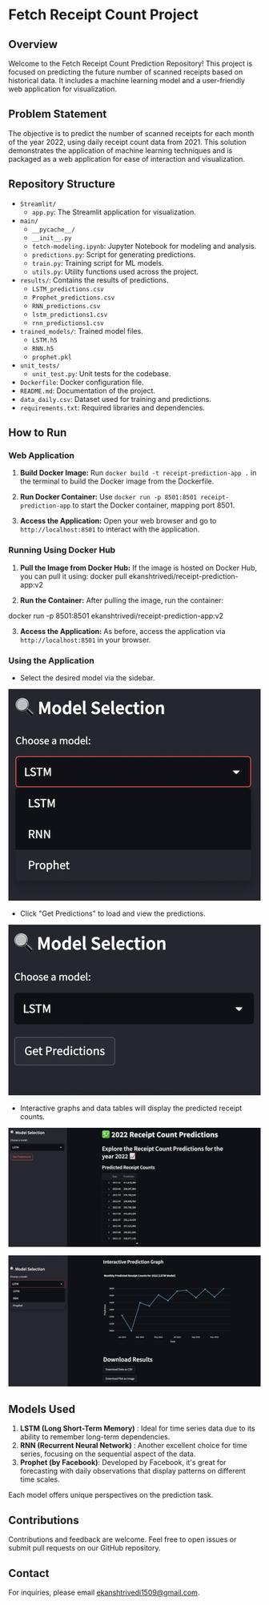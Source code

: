 # Fetch Receipt Count Project

## Overview

Welcome to the Fetch Receipt Count Prediction Repository! This project is focused on predicting the future number of scanned receipts based on historical data. It includes a machine learning model and a user-friendly web application for visualization.

## Problem Statement

The objective is to predict the number of scanned receipts for each month of the year 2022, using daily receipt count data from 2021. This solution demonstrates the application of machine learning techniques and is packaged as a web application for ease of interaction and visualization.

## Repository Structure

- `Streamlit/`
  - `app.py`: The Streamlit application for visualization.
- `main/`
  - `__pycache__/`
  - `__init__.py`
  - `fetch-modeling.ipynb`: Jupyter Notebook for modeling and analysis.
  - `predictions.py`: Script for generating predictions.
  - `train.py`: Training script for ML models.
  - `utils.py`: Utility functions used across the project.
- `results/`: Contains the results of predictions.
  - `LSTM_predictions.csv`
  - `Prophet_predictions.csv`
  - `RNN_predictions.csv`
  - `lstm_predictions1.csv`
  - `rnn_predictions1.csv`
- `trained_models/`: Trained model files.
  - `LSTM.h5`
  - `RNN.h5`
  - `prophet.pkl`
- `unit_tests/`
  - `unit_test.py`: Unit tests for the codebase.
- `Dockerfile`: Docker configuration file.
- `README.md`: Documentation of the project.
- `data_daily.csv`: Dataset used for training and predictions.
- `requirements.txt`: Required libraries and dependencies.

## How to Run

### Web Application

1. **Build Docker Image:**
   Run `docker build -t receipt-prediction-app .` in the terminal to build the Docker image from the Dockerfile.

2. **Run Docker Container:**
   Use `docker run -p 8501:8501 receipt-prediction-app` to start the Docker container, mapping port 8501.

3. **Access the Application:**
   Open your web browser and go to `http://localhost:8501` to interact with the application.

### Running Using Docker Hub

1. **Pull the Image from Docker Hub:**
   If the image is hosted on Docker Hub, you can pull it using:
    docker pull ekanshtrivedi/receipt-prediction-app:v2

2. **Run the Container:**
After pulling the image, run the container:

docker run -p 8501:8501 ekanshtrivedi/receipt-prediction-app:v2

3. **Access the Application:**
As before, access the application via `http://localhost:8501` in your browser.


### Using the Application

- Select the desired model via the sidebar.

![](images/model-selection.png)

- Click "Get Predictions" to load and view the predictions.

![](images/predictions.png)


- Interactive graphs and data tables will display the predicted receipt counts.

![](images/table-viz.png)


![](images/graph-viz.png)


## Models Used

1. **LSTM (Long Short-Term Memory)** : Ideal for time series data due to its ability to remember long-term dependencies.
2. **RNN (Recurrent Neural Network)** : Another excellent choice for time series, focusing on the sequential aspect of the data.
3. **Prophet (by Facebook)**: Developed by Facebook, it's great for forecasting with daily observations that display patterns on different time scales.

Each model offers unique perspectives on the prediction task.

## Contributions

Contributions and feedback are welcome. Feel free to open issues or submit pull requests on our GitHub repository.

## Contact

For inquiries, please email [ekanshtrivedi1509@gmail.com](ekanshtrivedi1509@gmail.com).
